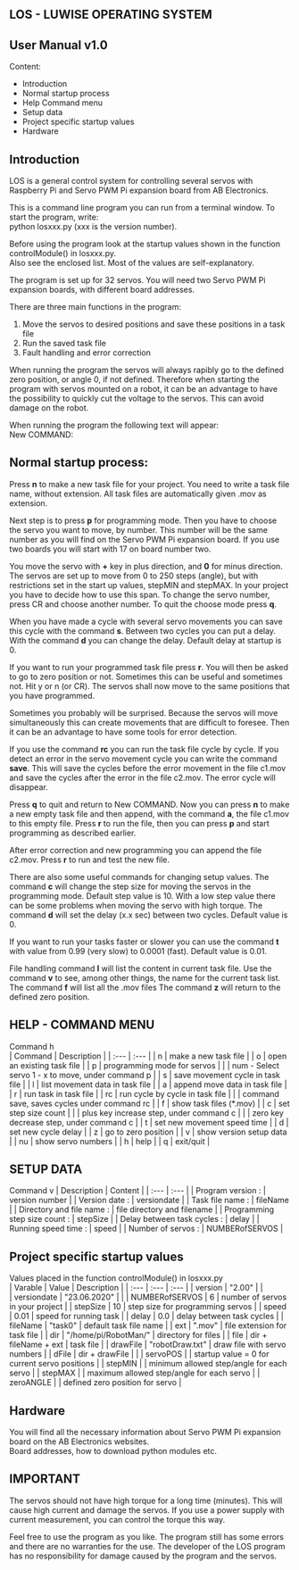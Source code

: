 LOS - LUWISE OPERATING SYSTEM
-----------------------------

User Manual v1.0
----------------

Content:
- Introduction
- Normal startup process
- Help Command menu
- Setup data
- Project specific startup values
- Hardware


Introduction
------------
LOS is a general control system for controlling several servos 
with Raspberry Pi and Servo PWM Pi expansion board from AB 
Electronics.

This is a command line program you can run from a terminal 
window. To start the program, write:<br>python losxxx.py
(xxx is the version number).

Before using the program look at the startup values shown in the 
function controlModule() in losxxx.py.<br> 
Also see the enclosed list. Most of the values are self-explanatory.

The program is set up for 32 servos. You will need two Servo PWM 
Pi expansion boards, with different board addresses. 

There are three main functions in the program:
1.	Move the servos to desired positions and save these 
positions in a task file
2.	Run the saved task file
3.	Fault handling and error correction

When running the program the servos will always rapibly go to the defined zero position,
 or angle 0, if not defined. Therefore when starting the program  with servos mounted on 
a robot, it can be an advantage to have the possibility to quickly cut the voltage 
to the servos. This can avoid damage on the robot.

When running the program the following text will appear:<br>New COMMAND:<br>


Normal startup process:
-----------------------
Press **n** to make a new task file for your project. You need to 
write a task file name, without extension. All task files are 
automatically given .mov as extension.

Next step is to press **p** for programming mode. Then you have to 
choose the servo you want to move, by number. This number will be 
the same number as you will find on the Servo PWM Pi expansion 
board. If you use two boards you will start with 17 on board 
number two.

You move the servo with **+** key in plus direction, and **0** for minus 
direction. The servos are set up to move from 0 to 250 steps 
(angle), but with restrictions set in the start up values, stepMIN and stepMAX. In your 
project you have to decide how to use this span.
To change the servo number, press CR and choose another number.
To quit the choose mode press **q**.

When you have made a cycle with several servo movements you can 
save this cycle with the command **s**. Between two cycles you can 
put a delay. With the command **d** you can change the delay. Default 
delay at startup is 0.

If you want to run your programmed task file press **r**. You will 
then be asked to go to zero position or not. Sometimes this can 
be useful and sometimes not. Hit y or n (or CR).
The servos shall now move to the same positions that you have 
programmed.

Sometimes you probably will be surprised. Because the servos will 
move simultaneously this can create movements that are difficult 
to foresee. Then it can be an advantage to have some tools for 
error detection.

If you use the command **rc** you can run the task file cycle by 
cycle. If you detect an error in the servo movement cycle you can 
write the command **save**. This will save the cycles before the 
error movement in the file c1.mov and save the cycles after the 
error in the file c2.mov. The error cycle will disappear.

Press **q** to quit and return to New COMMAND. Now you can press **n** to 
make a new empty task file and then append, with the command **a**, 
the file c1.mov to this empty file. Press **r** to run the file, then 
you can press **p** and start programming as described earlier.

After error correction and  new programming you can append 
the file c2.mov. Press **r** to run and test the new file.

There are also some useful commands for changing setup values.
The command **c** will change the step size for moving the servos in 
the programming mode. Default step value is 10. With a low step 
value there can be some problems when moving the servo with high 
torque.
The command **d** will set the delay (x.x sec) between two cycles. 
Default value is 0.

If you want to run your tasks faster or slower you can use the 
command **t** with value from 0.99 (very slow) to 0.0001 (fast). 
Default value is 0.01.

File handling command **l** will list the content in current task 
file. 
Use the command **v** to see, among other things, the name for the current task list.
The command **f** will list all the .mov files
The command **z** will return to the defined zero position.


HELP - COMMAND MENU
-------------------
Command h<br>
| Command | Description |
| :--- | :--- | 
| n | make a new task file |
| o | open an existing task file |
| p | programming mode for servos |
|   | num - Select servo 1 - x to move, under command p |
| s | save movement cycle in task file |
| l | list movement data in task file |
| a | append move data in task file |
| r | run task in task file |
| rc | run cycle by cycle in task file |
|   | command save, saves cycles under command rc |
| f | show task files (*.mov) |
| c | set step size count |
|   | plus key   increase step, under command c |
|   | zero key   decrease step, under command c |
| t | set new movement speed time |
| d | set new cycle delay |
| z | go to zero position |
| v | show version setup data |
| nu | show servo numbers |
| h | help |
| q | exit/quit | 


SETUP DATA
----------
Command v
| Description | Content |
| :--- | :--- |
| Program version             : | version number |
| Version date                : | versiondate |
| Task file name              : | fileName |
| Directory and file name     : | file directory and filename |
| Programming step size count : | stepSize |
| Delay between task cycles   : | delay |
| Running speed time          : | speed |
| Number of servos            : | NUMBERofSERVOS |



Project specific startup values
-------------------------------
Values placed in the function controlModule() in losxxx.py<br>
| Varable | Value | Description |
| :--- | :--- | :--- |
| version | "2.00" |  |  
| versiondate | "23.06.2020" |  |
| NUMBERofSERVOS | 6 | number of servos in your project |
| stepSize |  10 | step size for programming servos |
| speed |  0.01 | speed for running task |
| delay |  0.0 | delay between task cycles |
| fileName | "task0" | default task file name |
| ext |  ".mov" | file extension for task file |
| dir |  "/home/pi/RobotMan/" | directory for files |
| file |  dir + fileName + ext | task file |
| drawFile | "robotDraw.txt" | draw file with servo numbers |
| dFile | dir + drawFile |  | 
| servoPOS |  | startup value = 0 for current servo positions |
| stepMIN |  | minimum allowed step/angle for each servo |
| stepMAX |  | maximum allowed step/angle for each servo | 
| zeroANGLE |  |  defined zero position for servo | 


Hardware
--------
You will find all the necessary information about Servo PWM Pi 
expansion board on the AB Electronics websites. 
<br>Board addresses, how to download python modules etc.


IMPORTANT
--------
The servos should not have high torque for a long time 
(minutes). This will cause high current and damage the servos.
If you use a power supply with current measurement, you can
control the torque this way.

Feel free to use the program as you like. The program still has 
some errors and there are no warranties for the use. The 
developer of the LOS program has no responsibility for damage caused by
 the program and the servos. 


